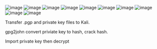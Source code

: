 ![image](https://github.com/user-attachments/assets/9e1d2e43-4dcf-438a-86fb-744764d81147)
![image](https://github.com/user-attachments/assets/b4b2c375-aa3d-46e5-b574-a510fd0eb72d)
![image](https://github.com/user-attachments/assets/11b3e5ea-0454-4cb7-b756-dcb715acb120)
![image](https://github.com/user-attachments/assets/6818bd98-cfab-4b4d-8cbe-4384987d381b)
![image](https://github.com/user-attachments/assets/62f03bf3-6a99-4f6d-af3f-fa538405c33b)
![image](https://github.com/user-attachments/assets/84e9f674-5833-4ea2-8cfd-291aad572f1f)
![image](https://github.com/user-attachments/assets/79c1173c-80de-4bb1-a6bb-9affd5325b16)
![image](https://github.com/user-attachments/assets/50291ac3-9666-4b7c-b353-8836e69580e0)
![image](https://github.com/user-attachments/assets/a28c744a-55cc-4330-82b8-22cd1d66bc22)
![image](https://github.com/user-attachments/assets/ec8f8847-d582-487f-9918-c90cb8038958)


Transfer .pgp and private key files to Kali. 

gpg2john convert priviate key to hash, crack hash. 

Import private key then decrypt
